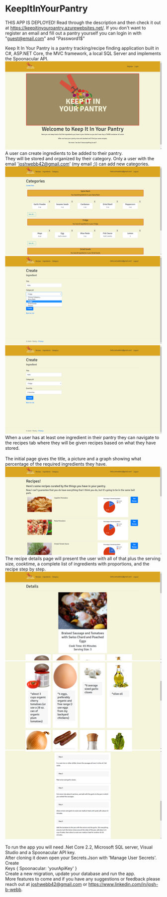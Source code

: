 # KeepItInYourPantry

THIS APP IS DEPLOYED!
Read through the description and then check it out at https://keepitinyourpantry.azurewebsites.net/.
If you don't want to register an email and fill out a pantry yourself you can login in with "guest@email.com" and "Password1$"

Keep It In Your Pantry is a pantry tracking/recipe finding application built in C#, ASP.NET Core, the MVC framework, a local SQL Server and implements the Spoonacular API.
<img src="Pantry/Pantry/wwwroot/images/Screenshot (12).png">
A user can create ingredients to be added to their pantry.
<br />
They will be stored and organized by their category. Only a user with the email 'joshwebb42@gmail.com' (my email ;)) can add new categories.
<img src="Pantry/Pantry/wwwroot/images/Screenshot (13).png">
<img src="Pantry/Pantry/wwwroot/images/Screenshot (25).png">
<img src="Pantry/Pantry/wwwroot/images/Screenshot (26).png">
When a user has at least one ingredient in their pantry they can navigate to the recipes tab where they will be given recipes based on what they have stored.  
<br />
The initial page gives the title, a picture and a graph showing what percentage of the required ingredients they have.
<img src="Pantry/Pantry/wwwroot/images/Screenshot (27).png">
The recipe details page will present the user with all of that plus the serving size, cooktime, a complete list of ingredients with proportions, and the recipe step by step. 
<img src="Pantry/Pantry/wwwroot/images/Screenshot (28).png">
<img src="Pantry/Pantry/wwwroot/images/Screenshot (29).png">
<img src="Pantry/Pantry/wwwroot/images/Screenshot (30).png">


To run the app you will need .Net Core 2.2, Microsoft SQL server, Visual Studio and a Spoonacular API key.
<br />
After cloning it down open your Secrets.Json with 'Manage User Secrets'.
Create 
<br />
Keys {
 Spoonacular: 'yourApiKey'
}
<br />
Create a new migration, update your database and run the app. 
<br />
More features to come and if you have any suggestions or feedback please reach out at joshwebb42@gmail.com or https://www.linkedin.com/in/josh-b-webb.

